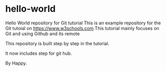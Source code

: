 # hello-world
Hello World repository for Git tutorial
This is an example repository for the Git tutoial on https://www.w3schools.com
This tutorial mainly focuses on Git and using Github and its remote

This repository is built step by step in the tutorial.

It now includes step for git hub.

By Happy.

